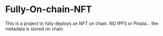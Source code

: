 # Fully-On-chain-NFT
This is a project to fully deploys an NFT on chain. NO IPFS or Pinata... the metadata is stored on chain

